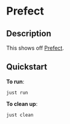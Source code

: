 # Prefect

## Description

This shows off [Prefect](https://docs.prefect.io/).

## Quickstart

**To run**:

```shell
just run
```

**To clean up**:

```shell
just clean
```
